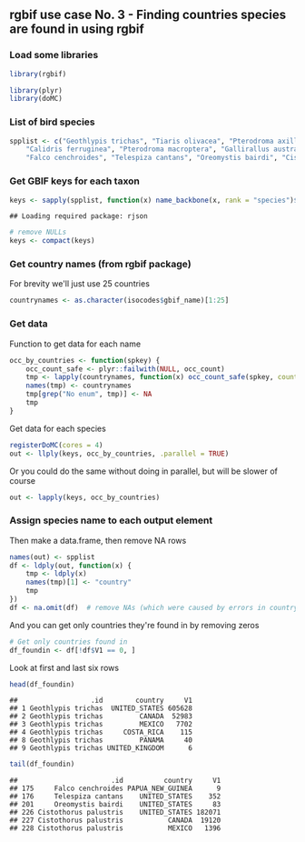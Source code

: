 ## rgbif use case No. 3 - Finding countries species are found in using rgbif

### Load some libraries


```r
library(rgbif)
```

```r
library(plyr)
library(doMC)
```


### List of bird species


```r
spplist <- c("Geothlypis trichas", "Tiaris olivacea", "Pterodroma axillaris", 
    "Calidris ferruginea", "Pterodroma macroptera", "Gallirallus australis", 
    "Falco cenchroides", "Telespiza cantans", "Oreomystis bairdi", "Cistothorus palustris")
```


### Get GBIF keys for each taxon


```r
keys <- sapply(spplist, function(x) name_backbone(x, rank = "species")$usageKey)
```

```
## Loading required package: rjson
```

```r
# remove NULLs
keys <- compact(keys)
```


### Get country names (from rgbif package)

For brevity we'll just use 25 countries


```r
countrynames <- as.character(isocodes$gbif_name)[1:25]
```


### Get data

Function to get data for each name


```r
occ_by_countries <- function(spkey) {
    occ_count_safe <- plyr::failwith(NULL, occ_count)
    tmp <- lapply(countrynames, function(x) occ_count_safe(spkey, country = x))
    names(tmp) <- countrynames
    tmp[grep("No enum", tmp)] <- NA
    tmp
}
```


Get data for each species


```r
registerDoMC(cores = 4)
out <- llply(keys, occ_by_countries, .parallel = TRUE)
```


Or you could do the same without doing in parallel, but will be slower of course


```r
out <- lapply(keys, occ_by_countries)
```


### Assign species name to each output element

Then make a data.frame, then remove NA rows


```r
names(out) <- spplist
df <- ldply(out, function(x) {
    tmp <- ldply(x)
    names(tmp)[1] <- "country"
    tmp
})
df <- na.omit(df)  # remove NAs (which were caused by errors in country names)
```


And you can get only countries they're found in by removing zeros


```r
# Get only countries found in
df_foundin <- df[!df$V1 == 0, ]
```


Look at first and last six rows


```r
head(df_foundin)
```

```
##                  .id        country     V1
## 1 Geothlypis trichas  UNITED_STATES 605628
## 2 Geothlypis trichas         CANADA  52983
## 3 Geothlypis trichas         MEXICO   7702
## 4 Geothlypis trichas     COSTA_RICA    115
## 8 Geothlypis trichas         PANAMA     40
## 9 Geothlypis trichas UNITED_KINGDOM      6
```

```r
tail(df_foundin)
```

```
##                       .id          country     V1
## 175     Falco cenchroides PAPUA_NEW_GUINEA      9
## 176     Telespiza cantans    UNITED_STATES    352
## 201     Oreomystis bairdi    UNITED_STATES     83
## 226 Cistothorus palustris    UNITED_STATES 182071
## 227 Cistothorus palustris           CANADA  19120
## 228 Cistothorus palustris           MEXICO   1396
```

